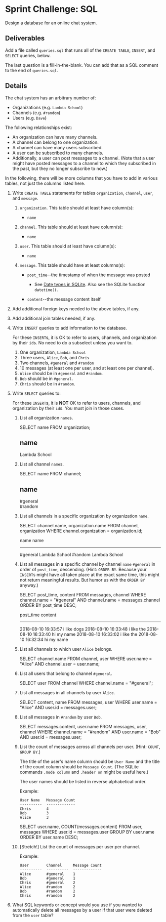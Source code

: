 # Sprint Challenge: SQL

Design a database for an online chat system.

## Deliverables

Add a file called `queries.sql` that runs all of the `CREATE TABLE`,
`INSERT`, and `SELECT` queries, below.

The last question is a fill-in-the-blank. You can add that as a SQL
comment to the end of `queries.sql`.

## Details

The chat system has an arbitrary number of:

* Organizations (e.g. `Lambda School`)
* Channels (e.g. `#random`)
* Users (e.g. `Dave`)

The following relationships exist:

* An organization can have many channels.
* A channel can belong to one organization.
* A channel can have many users subscribed.
* A user can be subscribed to many channels.
* Additionally, a user can post messages to a channel. (Note that a user might have
posted messages to a channel to which they subscribed in the past, but they no
longer subscribe to now.)

In the following, there will be more columns that you have to add in
various tables, not just the columns listed here.

1. Write `CREATE TABLE` statements for tables `organization`, `channel`, `user`,
   and `message`.

   1. `organization`. This table should at least have column(s):
      * `name`

   2. `channel`. This table should at least have column(s):
      * `name`

   3. `user`. This table should at least have column(s):
      * `name`

   4. `message`. This table should have at least columns(s):

      * `post_time`--the timestamp of when the message was posted
        * See [Date types in
          SQLite](https://www.sqlite.org/datatype3.html#date_and_time_datatype).
          Also see the SQLite function `datetime()`.

      * `content`--the message content itself

2. Add additional foreign keys needed to the above tables, if any.

3. Add additional join tables needed, if any.

4. Write `INSERT` queries to add information to the database.

   For these `INSERT`s, it is OK to refer to users, channels, and organization
   by their `id`s. No need to do a subselect unless you want to.

   1. One organization, `Lambda School`
   2. Three users, `Alice`, `Bob`, and `Chris`
   3. Two channels, `#general` and `#random`
   4. 10 messages (at least one per user, and at least one per channel).
   5. `Alice` should be in `#general` and `#random`.
   6. `Bob` should be in `#general`.
   7. `Chris` should be in `#random`.

5. Write `SELECT` queries to:

   For these `INSERT`s, it is **NOT** OK to refer to users, channels, and
   organization by their `id`s. You must join in those cases.

   1. List all organization `name`s.
   
      SELECT name FROM organization;

      name         
      -------------
      Lambda School

   2. List all channel `name`s.

      SELECT name FROM channel;

      name      
      ----------
      #general  
      #random 

   3. List all channels in a specific organization by organization `name`.

      SELECT channel.name, organization.name FROM channel, organization 
      WHERE channel.organization = organization.id;

      name        name         
      ----------  -------------
      #general    Lambda School
      #random     Lambda School

   4. List all messages in a specific channel by channel `name` `#general` in
      order of `post_time`, descending. (Hint: `ORDER BY`. Because your
      `INSERT`s might have all taken place at the exact same time, this might
      not return meaningful results. But humor us with the `ORDER BY` anyway.)

      SELECT post_time, content FROM messages, channel 
      WHERE channel.name = "#general" 
      AND channel.name = messages.channel 
      ORDER BY post_time DESC;

      post_time            content    
      -------------------  -----------
      2018-08-10 16:33:57  i like dogs
      2018-08-10 16:33:48  i like the 
      2018-08-10 16:33:40  hi my name 
      2018-08-10 16:33:02  i like the 
      2018-08-10 16:32:34  hi my name 

   5. List all channels to which user `Alice` belongs.

      SELECT channel.name FROM channel, user 
      WHERE user.name = "Alice" 
      AND channel.user = user.name;

   6. List all users that belong to channel `#general`.

      SELECT user FROM channel WHERE channel.name = "#general";

   7. List all messages in all channels by user `Alice`.

      SELECT content, name FROM messages, user WHERE user.name = "Alice" AND user.id = messages.user;

   8. List all messages in `#random` by user `Bob`.


      SELECT messages.content, user.name FROM messages, user, channel WHERE channel.name = "#random" AND user.name = "Bob" AND user.id = messages.user;

   9. List the count of messages across all channels per user. (Hint:
      `COUNT`, `GROUP BY`.)
      
      The title of the user's name column should be `User Name` and the title of
      the count column should be `Message Count`. (The SQLite commands
	  `.mode column` and `.header on` might be useful here.)

      The user names should be listed in reverse alphabetical order.
      
      Example:

      ```
      User Name   Message Count
      ----------  -------------
      Chris       4
      Bob         3
      Alice       3
      ```


      SELECT user.name, COUNT(messages.content) FROM user, messages 
      WHERE user.id = messages.user 
      GROUP BY user.name 
      ORDER BY user.name DESC;


   10. [Stretch!] List the count of messages per user per channel.

       Example:

       ```
       User        Channel     Message Count
       ----------  ----------  -------------
       Alice       #general    1
       Bob         #general    1
       Chris       #general    2
       Alice       #random     2
       Bob         #random     2
       Chris       #random     2
       ```

6. What SQL keywords or concept would you use if you wanted to automatically
   delete all messages by a user if that user were deleted from the `user`
   table?
